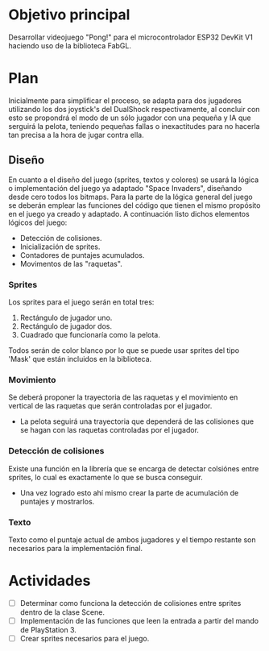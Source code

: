 # Objetivo principal
Desarrollar videojuego "Pong!" para el microcontrolador ESP32 DevKit V1
haciendo uso de la biblioteca FabGL.

# Plan 
Inicialmente para simplificar el proceso, se adapta para dos jugadores
utilizando los dos joystick's del DualShock respectivamente, al concluir con
esto se propondrá el modo de un sólo jugador con una pequeña y IA que serguirá
la pelota, teniendo pequeñas fallas o inexactitudes para no hacerla tan
precisa a la hora de jugar contra ella.

## Diseño
En cuanto a el diseño del juego (sprites, textos y colores) se usará la lógica
o implementación del juego ya adaptado "Space Invaders", diseñando desde cero
todos los bitmaps.
Para la parte de la lógica general del juego se deberán emplear las funciones
del código que tienen el mismo propósito en el juego ya creado y adaptado. A
continuación listo dichos elementos lógicos del juego:
- Detección de colisiones.
- Inicialización de sprites.
- Contadores de puntajes acumulados.
- Movimentos de las "raquetas".

### Sprites
Los sprites para el juego serán en total tres:
1. Rectángulo de jugador uno.
2. Rectángulo de jugador dos.
3. Cuadrado que funcionaría como la pelota.

Todos serán de color blanco por lo que se puede usar sprites del tipo 'Mask'
que están incluidos en la biblioteca.

### Movimiento
Se deberá proponer la trayectoria de las raquetas y el movimiento en
vertical de las raquetas que serán controladas por el jugador.
- La pelota seguirá una trayectoria que dependerá de las colisiones
  que se hagan con las raquetas controladas por el jugador.

### Detección de colisiones
Existe una función en la librería que se encarga de detectar colsiónes entre
sprites, lo cual es exactamente lo que se busca conseguir.
- Una vez logrado esto ahí mismo crear la parte de acumulación de puntajes y
mostrarlos.

### Texto
Texto como el puntaje actual de ambos jugadores y el tiempo restante son
necesarios para la implementación final.

# Actividades
- [ ] Determinar como funciona la detección de colisiones entre sprites
  dentro de la clase Scene.
- [ ] Implementación de las funciones que leen la entrada a partir del mando
  de PlayStation 3.
- [ ] Crear sprites necesarios para el juego.